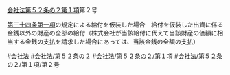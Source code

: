 [会社法第５２条の２第１項](会社法＿＿＿＿第５２条の２第１項)第２号

[第三十四条第一項](会社法＿＿＿＿第３４条第１項)の規定による給付を仮装した場合　給付を仮装した出資に係る金銭以外の財産の全部の給付（株式会社が当該給付に代えて当該財産の価額に相当する金銭の支払を請求した場合にあっては、当該金銭の全額の支払）


#会社法
#会社法/第５２条の２
#会社法/第５２条の２/第１項
#会社法/第５２条の２/第１項/第２号
